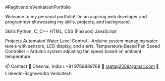 #RaghvendraVenkateshPortfolio

Welcome to my personal portfolio! I’m an aspiring web developer and programmer showcasing my skills, projects, and background.

Skills
Python, C, C++
HTML, CSS (Flexbox)
JavaScript

Projects
Automated Water Level Control – Arduino system managing water levels with sensors, LCD display, and alerts.
Temperature-Based Fan Speed Controller – Arduino system adjusting fan speed based on ambient temperature.

📫 Contact
📍 Chennai, India
📞 +91 9789889768
📧 ragtag2509@gmail.com
🔗 LinkedIn-Raghvendra Venkatesh
